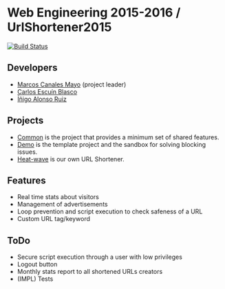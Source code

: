 # Web Engineering 2015-2016 / UrlShortener2015
[![Build Status](https://travis-ci.org/MarcosCM/UrlShortener2015.svg)](https://travis-ci.org/MarcosCM/UrlShortener2015)

## Developers

* [Marcos Canales Mayo](https://github.com/MarcosCM) (project leader)
* [Carlos Escuín Blasco](https://github.com/xarlieskin)
* [Íñigo Alonso Ruiz](https://github.com/Shathe)

## Projects

* [Common](https://github.com/MarcosCM/UrlShortener2015/blob/master/common) is the project that provides a minimum set of shared features.
* [Demo](https://github.com/MarcosCM/UrlShortener2015/blob/master/demo) is the template project and the sandbox for solving blocking issues.
* [Heat-wave](https://github.com/MarcosCM/UrlShortener2015/blob/master/heat-wave) is our own URL Shortener.

## Features

* Real time stats about visitors
* Management of advertisements
* Loop prevention and script execution to check safeness of a URL
* Custom URL tag/keyword

## ToDo

* Secure script execution through a user with low privileges
* Logout button
* Monthly stats report to all shortened URLs creators
* (IMPL) Tests
